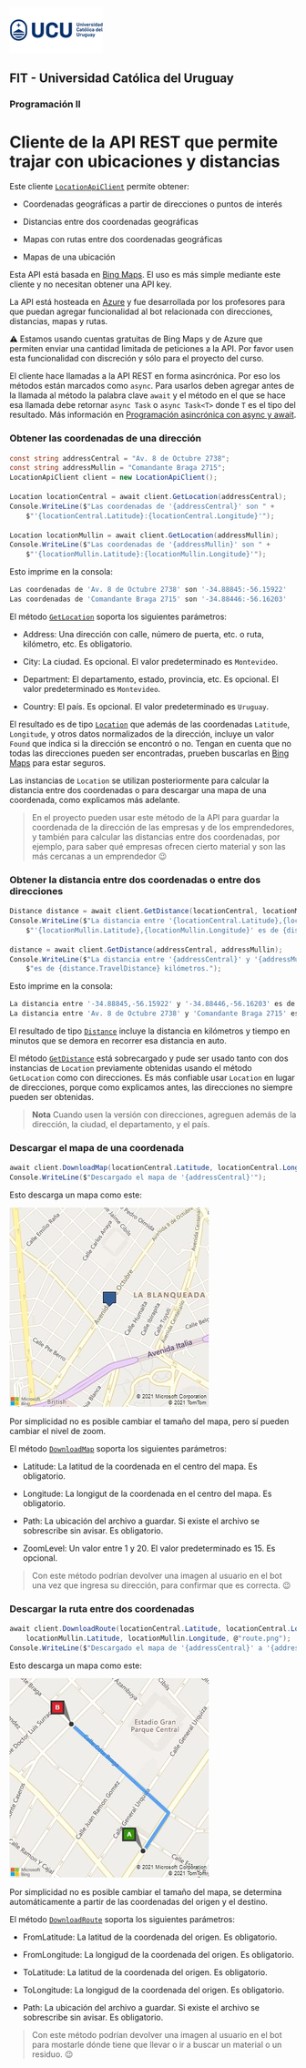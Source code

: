 ![UCU](https://github.com/ucudal/PII_Conceptos_De_POO/raw/master/Assets/logo-ucu.png)

## FIT - Universidad Católica del Uruguay

### Programación II

# Cliente de la API REST que permite trajar con ubicaciones y distancias

Este cliente [`LocationApiClient`](../../blob/master/src/Library/LocationApiClient.cs) permite obtener:

- Coordenadas geográficas a partir de direcciones o puntos de interés

- Distancias entre dos coordenadas geográficas

- Mapas con rutas entre dos coordenadas geográficas

- Mapas de una ubicación

Esta API está basada en [Bing Maps](https://docs.microsoft.com/en-us/bingmaps/). El uso es más simple mediante este cliente y no necesitan obtener una API key.

La API está hosteada en [Azure](https://azure.microsoft.com/en-us/) y fue desarrollada por los profesores para que puedan agregar funcionalidad al bot relacionada con direcciones, distancias, mapas y rutas.

:warning: Estamos usando cuentas gratuitas de Bing Maps y de Azure que permiten enviar una cantidad limitada de peticiones a la API. Por favor usen esta funcionalidad con discreción y sólo para el proyecto del curso.

El cliente hace llamadas a la API REST en forma asincrónica. Por eso los métodos están marcados como `async`. Para usarlos deben agregar antes de la llamada al método la palabra clave `await` y el método en el que se hace esa llamada debe retornar `async Task` o `async Task<T>` donde `T` es el tipo del resultado. Más información en [Programación asincrónica con async y await](https://docs.microsoft.com/es-es/dotnet/csharp/programming-guide/concepts/async/).

### Obtener las coordenadas de una dirección

```csharp
const string addressCentral = "Av. 8 de Octubre 2738";
const string addressMullin = "Comandante Braga 2715";
LocationApiClient client = new LocationApiClient();

Location locationCentral = await client.GetLocation(addressCentral);
Console.WriteLine($"Las coordenadas de '{addressCentral}' son " +
    $"'{locationCentral.Latitude}:{locationCentral.Longitude}'");

Location locationMullin = await client.GetLocation(addressMullin);
Console.WriteLine($"Las coordenadas de '{addressMullin}' son " +
    $"'{locationMullin.Latitude}:{locationMullin.Longitude}'");
```

Esto imprime en la consola:

```bash
Las coordenadas de 'Av. 8 de Octubre 2738' son '-34.88845:-56.15922'
Las coordenadas de 'Comandante Braga 2715' son '-34.88446:-56.16203'
```

El método [`GetLocation`](../../blob/master/src/Library/LocationApiClient.cs#L36) soporta los siguientes parámetros:

- Address: Una dirección con calle, número de puerta, etc. o ruta, kilómetro, etc. Es obligatorio.

- City: La ciudad. Es opcional. El valor predeterminado es `Montevideo`.

- Department: El departamento, estado, provincia, etc. Es opcional. El valor predeterminado es `Montevideo`.

- Country: El país. Es opcional. El valor predeterminado es `Uruguay`.

El resultado es de tipo [`Location`](../../blob/master/src/Library/Location.cs) que además de las coordenadas `Latitude`, `Longitude`, y otros datos normalizados de la dirección, incluye un valor `Found` que indica si la dirección se encontró o no. Tengan en cuenta que no todas las direcciones pueden ser encontradas, prueben buscarlas en [Bing Maps](https://www.bing.com/maps) para estar seguros.

Las instancias de `Location` se utilizan posteriormente para calcular la distancia entre dos coordenadas o para descargar una mapa de una coordenada, como explicamos más adelante.

> En el proyecto pueden usar este método de la API para guardar la coordenada de la dirección de las empresas y de los emprendedores, y también para calcular las distancias entre dos coordenadas, por ejemplo, para saber qué empresas ofrecen cierto material y son las más cercanas a un emprendedor 😉

### Obtener la distancia entre dos coordenadas o entre dos direcciones

```csharp
Distance distance = await client.GetDistance(locationCentral, locationMullin);
Console.WriteLine($"La distancia entre '{locationCentral.Latitude},{locationCentral.Longitude}' y "+
    $"'{locationMullin.Latitude},{locationMullin.Longitude}' es de {distance.TravelDistance} kilómetros.");

distance = await client.GetDistance(addressCentral, addressMullin);
Console.WriteLine($"La distancia entre '{addressCentral}' y '{addressMullin}' " +
    $"es de {distance.TravelDistance} kilómetros.");
```

Esto imprime en la consola:

```bash
La distancia entre '-34.88845,-56.15922' y '-34.88446,-56.16203' es de 0.608 kilómetros.
La distancia entre 'Av. 8 de Octubre 2738' y 'Comandante Braga 2715' es de 0.608 kilómetros.
```

El resultado de tipo [`Distance`](../../blob/master/src/Library/Distance.cs) incluye la distancia en kilómetros y tiempo en minutos que se demora en recorrer esa distancia en auto.

El método [`GetDistance`](../../blob/master/src/Library/LocationApiClient.cs#L58) está sobrecargado y pude ser usado tanto con dos instancias de `Location` previamente obtenidas usando el método `GetLocation` como con direcciones. Es más confiable usar `Location` en lugar de direcciones, porque como explicamos antes, las direcciones no siempre pueden ser obtenidas.

> **Nota** Cuando usen la versión con direcciones, agreguen además de la dirección, la ciudad, el departamento, y el país.

### Descargar el mapa de una coordenada

```csharp
await client.DownloadMap(locationCentral.Latitude, locationCentral.Longitude, @"map.png");
Console.WriteLine($"Descargado el mapa de '{addressCentral}'");
```

Esto descarga un mapa como este:

![](./Assets/map.png)

Por simplicidad no es posible cambiar el tamaño del mapa, pero sí pueden cambiar el nivel de zoom.

El método [`DownloadMap`](../../blob/master/src/Library/LocationApiClient.cs#DownloadMap) soporta los siguientes parámetros:

- Latitude: La latitud de la coordenada en el centro del mapa. Es obligatorio.

- Longitude: La longigut de la coordenada en el centro del mapa. Es obligatorio.

- Path: La ubicación del archivo a guardar. Si existe el archivo se sobrescribe sin avisar. Es obligatorio.

- ZoomLevel: Un valor entre 1 y 20. El valor predeterminado es 15. Es opcional.

> Con este método podrían devolver una imagen al usuario en el bot una vez que ingresa su dirección, para confirmar que es correcta.  😉

### Descargar la ruta entre dos coordenadas

```csharp
await client.DownloadRoute(locationCentral.Latitude, locationCentral.Longitude,
    locationMullin.Latitude, locationMullin.Longitude, @"route.png");
Console.WriteLine($"Descargado el mapa de '{addressCentral}' a '{addressMullin}'");
```

Esto descarga un mapa como este:

![](./Assets/route.png)

Por simplicidad no es posible cambiar el tamaño del mapa, se determina automáticamente a partir de las coordenadas del origen y el destino.

El método [`DownloadRoute`](../../blob/master/src/Library/LocationApiClient.cs#DownloadRoute) soporta los siguientes parámetros:

- FromLatitude: La latitud de la coordenada del origen. Es obligatorio.

- FromLongitude: La longigud de la coordenada del origen. Es obligatorio.

- ToLatitude: La latitud de la coordenada del origen. Es obligatorio.

- ToLongitude: La longigud de la coordenada del origen. Es obligatorio.

- Path: La ubicación del archivo a guardar. Si existe el archivo se sobrescribe sin avisar. Es obligatorio.

> Con este método podrían devolver una imagen al usuario en el bot para mostarle dónde tiene que llevar o ir a buscar un material o un residuo.  😉
